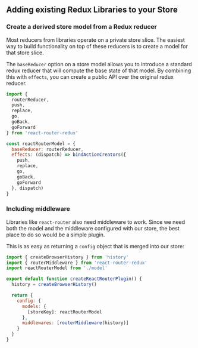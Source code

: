 ## Adding existing Redux Libraries to your Store

### Create a derived store model from a Redux reducer

Most reducers from libraries operate on a private store slice. The easiest way to build functionality on top of these reducers is to create a model for that store slice.

The `baseReducer` option on a store model allows you to introduce a standard redux reducer that will compute the base state of that model. By combining this with `effects`, you can create a public API over the original redux reducer.

```js
import {
  routerReducer,
  push,
  replace,
  go,
  goBack,
  goForward
} from 'react-router-redux'

const reactRouterModel = {
  baseReducer: routerReducer,
  effects: (dispatch) => bindActionCreators({
    push,
    replace,
    go,
    goBack,
    goForward
  }, dispatch)
}
```

### Including middleware

Libraries like `react-router` also need middleware to work. Since we need both the model and the middleware configured with our store, the best place to do so would be a simple plugin.

This is as easy as returning a `config` object that is merged into our store:
```js
import { createBrowserHistory } from 'history'
import { routerMiddleware } from 'react-router-redux'
import reactRouterModel from './model'

export default function createReactRouterPlugin() {
  history = createBrowserHistory()

  return {
    config: {
      models: {
        [storeKey]: reactRouterModel
      },
      middlewares: [routerMiddleware(history)]
    }
  }
}
```
